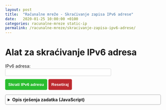 ```yaml
---
layout: post
title:  "Računalne mreže - Skraćivanje zapisa IPv6 adrese"
date:   2020-01-25 10:00:00 +0100
categories: racunalne-mreze static-ip
permalink: /racunalne-mreze/skracivanje-zapisa-ipv6-adrese/
---
```


<script src="/assets/rm/ipv6/script.js"></script>
<style src="/assets/rm/ipv6/style.css">
#submit{
    color: white;
    background-color: rgb(42, 189, 47);
    margin-top: 10px;
    padding: 10px;
    border-radius: 4px;
    border: none;
    font-weight: bold;
}

#reset{
    color: white;
    background-color: rgb(189, 42, 47);
    margin-top: 10px;
    padding: 10px;
    border-radius: 4px;
    border: none;
    font-weight: bold;
}

#address{
    height: 24px;
    border: 1px solid lightgray;
    border-radius: 3px;
}

.active-details{

    margin-top: 12px;
    padding: 10px;

    color: #3c763d;
    background-color: #dff0d8;
    border: 1px solid;
    border-color: #d6e9c6;
}

details {
    border: 1px solid #aaa;
    border-radius: 4px;
    padding: .5em .5em 0;
}

summary {
    font-weight: bold;
    margin: -.5em -.5em 0;
    padding: .5em;
}

details[open] {
    padding: .5em;
}

details[open] summary {
    border-bottom: 1px solid #aaa;
    margin-bottom: .5em;
}
</style>

<div>
    <h1>Alat za skraćivanje IPv6 adresa</h1>
    IPv6 adresa: <br>
    <input type="text" name="IPv6 Adresa" id="address" size="40"> <br>
    <input id="submit" type="button" value="Skrati IPv6 adresu" onclick="compressIPv6()">
    <input id="reset" type="button" value="Resetiraj" onclick="reset()">
</div>

<div id="details">

</div>

<div style="margin-top: 15px;">
<details>
    <summary>Opis rješenja zadatka (JavaScript)</summary>
    <p>
    <script src="https://gist.github.com/recycleTheC/153cc464b535708398ad7e299d0128e9.js"></script>
    </p>
</details>
</div>